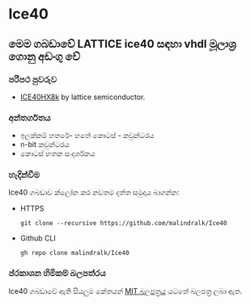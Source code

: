 # Ice40
## මෙම ගබඩාවේ LATTICE ice40 සඳහා vhdl මූලාශ්‍ර ගොනු අඩංගු වේ
### පරිපථ පුවරුව
  - [ICE40HX8k](https://www.latticesemi.com/Products/DevelopmentBoardsAndKits/iCE40HX8KBreakoutBoard.aspx) by lattice semiconductor.


### අන්තර්ගතය
  - ඉලක්කම් හතරේ- හතේ කොටස් - කවුන්ටරය
  - n-bit කවුන්ටරය
  - කොටස් හතක සංදර්ශකය
### හැදින්වීම
Ice40 ගබඩාව ක්ලෝන කර නවතම දත්ත සමුදාය බාගන්න:
- HTTPS

      git clone --recursive https://github.com/malindralk/Ice40

- Github CLI

      gh repo clone malindralk/Ice40
      
### ප්රකාශන හිමිකම් බලපත්රය
Ice40 ගබඩාවේ ඇති සියලුම කේතයන් [MIT බලපත්‍රය](LICENSE) යටතේ බලපත්‍ර ලබා ඇත.
